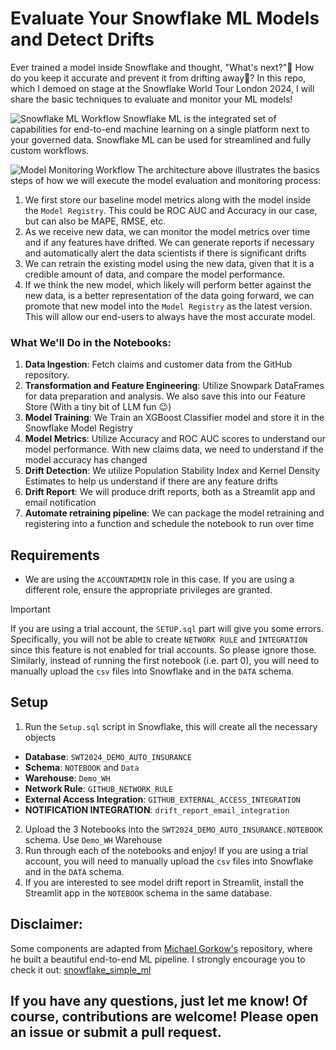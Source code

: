 # Evaluate Your Snowflake ML Models and Detect Drifts
Ever trained a model inside Snowflake and thought, "What's next?"🤔 How do you keep it accurate and prevent it from drifting away🎯? In this repo, which I demoed on stage at the Snowflake World Tour London 2024, I will share the basic techniques to evaluate and monitor your ML models!

![Snowflake ML Workflow](https://github.com/user-attachments/assets/f229f13e-1bcd-44ed-957f-16443ef398fb)
Snowflake ML is the integrated set of capabilities for end-to-end machine learning on a single platform next to your governed data. Snowflake ML can be used for streamlined and fully custom workflows.

![Model Monitoring Workflow](https://github.com/user-attachments/assets/0d4fafc8-6226-4c5c-8cd6-e0a40fe58adc)
The architecture above illustrates the basics steps of how we will execute the model evaluation and monitoring process:
1. We first store our baseline model metrics along with the model inside the `Model Registry`. This could be ROC AUC and Accuracy in our case, but can also be MAPE, RMSE, etc.
2. As we receive new data, we can monitor the model metrics over time and if any features have drifted. We can generate reports if necessary and automatically alert the data scientists if there is significant drifts
3. We can retrain the existing model using the new data, given that it is a credible amount of data, and compare the model performance.
4. If we think the new model, which likely will perform better against the new data, is a better representation of the data going forward, we can promote that new model into the `Model Registry` as the latest version. This will allow our end-users to always have the most accurate model.


### What We'll Do in the Notebooks:
1. **Data Ingestion**: Fetch claims and customer data from the GitHub repository.
2. **Transformation and Feature Engineering**: Utilize Snowpark DataFrames for data preparation and analysis. We also save this into our Feature Store (With a tiny bit of LLM fun 😉)
3. **Model Training**: We Train an XGBoost Classifier model and store it in the Snowflake Model Registry
4. **Model Metrics**: Utilize Accuracy and ROC AUC scores to understand our model performance. With new claims data, we need to understand if the model accuracy has changed
5. **Drift Detection**: We utilize Population Stability Index and Kernel Density Estimates to help us understand if there are any feature drifts
6. **Drift Report**: We will produce drift reports, both as a Streamlit app and email notification
7. **Automate retraining pipeline**: We can package the model retraining and registering into a function and schedule the notebook to run over time

## Requirements
- We are using the `ACCOUNTADMIN` role in this case. If you are using a different role, ensure the appropriate privileges are granted.
> [!IMPORTANT]
> If you are using a trial account, the `SETUP.sql` part will give you some errors. Specifically, you will not be able to create `NETWORK RULE` and `INTEGRATION` since this feature is not enabled for trial accounts. So please ignore those. Similarly, instead of running the first notebook (i.e. part 0), you will need to manually upload the `csv` files into Snowflake and in the `DATA` schema.

## Setup
1. Run the `Setup.sql` script in Snowflake, this will create all the necessary objects
- **Database**: `SWT2024_DEMO_AUTO_INSURANCE`
- **Schema**: `NOTEBOOK` and `Data`
- **Warehouse**: `Demo_WH`
- **Network Rule**: `GITHUB_NETWORK_RULE`
- **External Access Integration**: `GITHUB_EXTERNAL_ACCESS_INTEGRATION`
- **NOTIFICATION INTEGRATION**: `drift_report_email_integration`
2. Upload the 3 Notebooks into the `SWT2024_DEMO_AUTO_INSURANCE.NOTEBOOK` schema. Use `Demo_WH` Warehouse
3. Run through each of the notebooks and enjoy! If you are using a trial account, you will need to manually upload the `csv` files into Snowflake and in the `DATA` schema.
4. If you are interested to see model drift report in Streamlit, install the Streamlit app in the `NOTEBOOK` schema in the same database. 

## Disclaimer:
Some components are adapted from [Michael Gorkow's](https://github.com/michaelgorkow) repository, where he built a beautiful end-to-end ML pipeline. I strongly encourage you to check it out: [snowflake_simple_ml](https://github.com/michaelgorkow/snowflake_simple_ml/tree/main)

## If you have any questions, just let me know! Of course, contributions are welcome! Please open an issue or submit a pull request.



